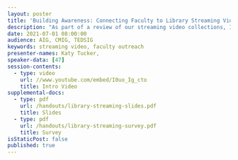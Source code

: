 ```yaml
---
layout: poster
title: 'Building Awareness: Connecting Faculty to Library Streaming Video Resources'
description: "As part of a review of our streaming video collections, I conducted a survey to learn more about our faculty’s use of streaming video, and their perceptions and awareness of the library’s role in providing access to this content. The findings included that 41% of respondents were unaware that the library provided access to streaming video collections. The majority of respondents indicated that they did not know the library had funds available to support streaming. Conversely, 76% of respondents reported that they were using streaming video for instruction, with 65% using commercial services. \nThe findings suggested a demand for streaming video, but less awareness of the resources we offered. To better position the library as a resource for quality streaming video, we conducted a streaming video workshop for our faculty. We aimed to provide a high level overview of many common issues surrounding streaming such as licensing, access, copyright, open educational resources, and effective pedagogy. In this poster, I will share our library’s experiences and offer strategies for engaging with faculty about streaming video resources, including how to establish your library as a source for stable, quality access, and how to market the expertise of your librarians on this topic. \n"
date: 2021-07-01 08:00:00
audience: AIG, CMIG, TEDSIG
keywords: streaming video, faculty outreach
presenter-names: Katy Tucker,
speaker-data: [47]
session-contents:
  - type: video
    url: //www.youtube.com/embed/I0uo_Ig_cto
    title: Intro Video
supplemental-docs:
  - type: pdf
    url: /handouts/library-streaming-slides.pdf
    title: Slides
  - type: pdf
    url: /handouts/library-streaming-survey.pdf
    title: Survey
isStaticPost: false
published: true
---
```

